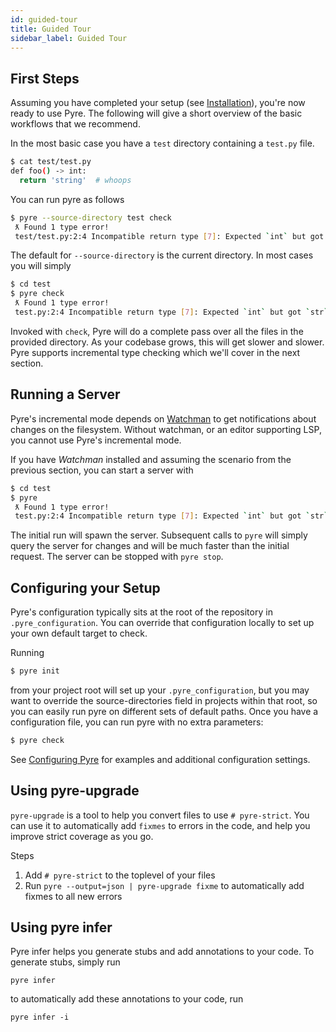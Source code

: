 ```yaml
---
id: guided-tour
title: Guided Tour
sidebar_label: Guided Tour
---
```


## First Steps
Assuming you have completed your setup (see [Installation](installation.md)), you're now ready to
use Pyre. The following will give a short overview of the basic workflows that we recommend.


In the most basic case you have a `test` directory containing a `test.py` file.
```bash
$ cat test/test.py
def foo() -> int:
  return 'string'  # whoops
```

You can run pyre as follows
```bash
$ pyre --source-directory test check
 ƛ Found 1 type error!
 test/test.py:2:4 Incompatible return type [7]: Expected `int` but got `str`.
```

The default for `--source-directory` is the current directory. In most cases you will simply
```bash
$ cd test
$ pyre check
 ƛ Found 1 type error!
 test.py:2:4 Incompatible return type [7]: Expected `int` but got `str`.
```

Invoked with `check`, Pyre will do a complete pass over all the files in the provided directory.
As your codebase grows, this will get slower and slower. Pyre supports incremental type checking
which we'll cover in the next section.


## Running a Server
Pyre's incremental mode depends on [Watchman](https://facebook.github.io/watchman/docs/install.html)
to get notifications about changes on the filesystem. Without watchman, or an editor supporting LSP,
you cannot use Pyre's incremental mode.

If you have *Watchman* installed and assuming the scenario from the previous section, you can start
a server with
```bash
$ cd test
$ pyre
 ƛ Found 1 type error!
 test.py:2:4 Incompatible return type [7]: Expected `int` but got `str`.
```

The initial run will spawn the server. Subsequent calls to `pyre` will simply query the server for
changes and will be much faster than the initial request. The server can be stopped with
`pyre stop`.


## Configuring your Setup
Pyre's configuration typically sits at the root of the repository in `.pyre_configuration`.
You can override that configuration locally to set up your own default target to check.

Running
```bash
$ pyre init
```
from your project root will set up your `.pyre_configuration`, but you may want to override
the source-directories field in projects within that root, so you can easily run pyre on
different sets of default paths. Once you have a configuration file, you can run pyre with
no extra parameters:
```bash
$ pyre check
```

See [Configuring Pyre](configuration.md) for examples and
additional configuration settings.


## Using pyre-upgrade

`pyre-upgrade` is a tool to help you convert files to use `# pyre-strict`. You can use it
to automatically add `fixmes` to errors in the code, and help you improve strict coverage as you go.

Steps
1. Add `# pyre-strict` to the toplevel of your files
2. Run `pyre --output=json | pyre-upgrade fixme` to automatically add fixmes to all new errors


## Using pyre infer
Pyre infer helps you generate stubs and add annotations to your code. To generate stubs, simply run

`pyre infer`

to automatically add these annotations to your code, run

`pyre infer -i`
